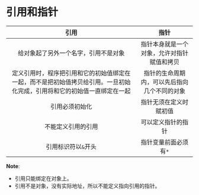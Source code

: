 # 引用和指针

|                             引用                             |                     指针                     |
| :----------------------------------------------------------: | :------------------------------------------: |
|             给对象起了另外一个名字，引用不是对象             |  指针本身就是一个对象，允许对指针赋值和拷贝  |
| 定义引用时，程序把引用和它的初始值绑定在一起，而不是把初始值拷贝给引用。一旦初始化完成，引用将和它的初始值一直绑定在一起 | 指针的生命周期内，可以先后指向几个不同的对象 |
|                        引用必须初始化                        |            指针无须在定义时赋初值            |
|                      不能定义引用的引用                      |              可以定义指针的指针              |
|                     引用标识符以`&`开头                      |            指针变量前面必须有`*`             |

**Note**:

- 引用只能绑定在对象上。
- 引用不是对象，没有实际地址，所以不能定义指向引用的指针。
